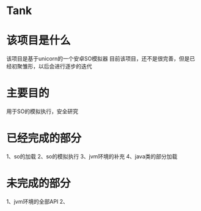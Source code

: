 # Tank

# 该项目是什么
  该项目是基于unicorn的一个安卓SO模拟器
  目前该项目，还不是很完善，但是已经初聚雏形，以后会进行逐步的迭代

# 主要目的
  用于SO的模拟执行，安全研究
  
# 已经完成的部分
  1、so的加载
  2、so的模拟执行
  3、jvm环境的补充
  4、java类的部分加载
  
# 未完成的部分
  1、jvm环境的全部API
  2、
